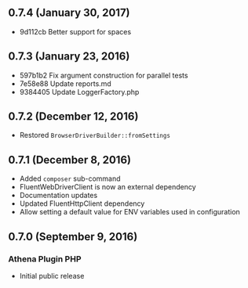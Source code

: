 ## 0.7.4 (January 30, 2017)

- 9d112cb Better support for spaces

## 0.7.3 (January 23, 2016)

- 597b1b2 Fix argument construction for parallel tests
- 7e58e88 Update reports.md
- 9384405 Update LoggerFactory.php

## 0.7.2 (December 12, 2016)

- Restored `BrowserDriverBuilder::fromSettings`

## 0.7.1 (December 8, 2016)

- Added `composer` sub-command
- FluentWebDriverClient is now an external dependency
- Documentation updates
- Updated FluentHttpClient dependency
- Allow setting a default value for ENV variables used in configuration

## 0.7.0 (September 9, 2016)

### Athena Plugin PHP

- Initial public release
